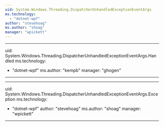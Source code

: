 ```yaml
---
uid: System.Windows.Threading.DispatcherUnhandledExceptionEventArgs
ms.technology: 
  - "dotnet-wpf"
author: "stevehoag"
ms.author: "shoag"
manager: "wpickett"
---
```


---
uid: System.Windows.Threading.DispatcherUnhandledExceptionEventArgs.Handled
ms.technology: 
  - "dotnet-wpf"
ms.author: "kempb"
manager: "ghogen"
---

---
uid: System.Windows.Threading.DispatcherUnhandledExceptionEventArgs.Exception
ms.technology: 
  - "dotnet-wpf"
author: "stevehoag"
ms.author: "shoag"
manager: "wpickett"
---
